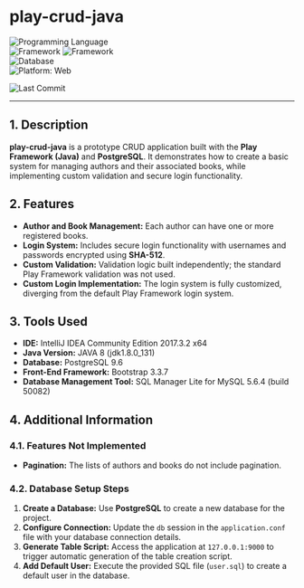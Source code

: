 # play-crud-java

![Programming Language](https://img.shields.io/badge/Java-red?style=flat&logo=openjdk&logoColor=white)  
![Framework](https://img.shields.io/badge/Play!%20Framework-green?style=flat&logo=play&logoColor=white) ![Framework](https://img.shields.io/badge/Bootstrap-purple?style=flat&logo=bootstrap&logoColor=white)  
![Database](https://img.shields.io/badge/PostgreSQL-blue?logo=postgresql&logoColor=white)  
![Platform: Web](https://img.shields.io/badge/Platform-Web-blue?logo=google-chrome)

![Last Commit](https://img.shields.io/github/last-commit/ander1code/play-crudjava?color=yellow&logo=github) 

---

## 1. Description
**play-crud-java** is a prototype CRUD application built with the **Play Framework (Java)** and **PostgreSQL**. It demonstrates how to create a basic system for managing authors and their associated books, while implementing custom validation and secure login functionality.

## 2. Features
- **Author and Book Management:** Each author can have one or more registered books.
- **Login System:** Includes secure login functionality with usernames and passwords encrypted using **SHA-512**.
- **Custom Validation:** Validation logic built independently; the standard Play Framework validation was not used.
- **Custom Login Implementation:** The login system is fully customized, diverging from the default Play Framework login system.

## 3. Tools Used
- **IDE:** IntelliJ IDEA Community Edition 2017.3.2 x64
- **Java Version:** JAVA 8 (jdk1.8.0_131)
- **Database:** PostgreSQL 9.6
- **Front-End Framework:** Bootstrap 3.3.7
- **Database Management Tool:** SQL Manager Lite for MySQL 5.6.4 (build 50082)

## 4. Additional Information

### 4.1. Features Not Implemented
- **Pagination:** The lists of authors and books do not include pagination.

### 4.2. Database Setup Steps
1. **Create a Database:** Use **PostgreSQL** to create a new database for the project.
2. **Configure Connection:** Update the `db` session in the `application.conf` file with your database connection details.
3. **Generate Table Script:** Access the application at `127.0.0.1:9000` to trigger automatic generation of the table creation script.
4. **Add Default User:** Execute the provided SQL file (`user.sql`) to create a default user in the database.
